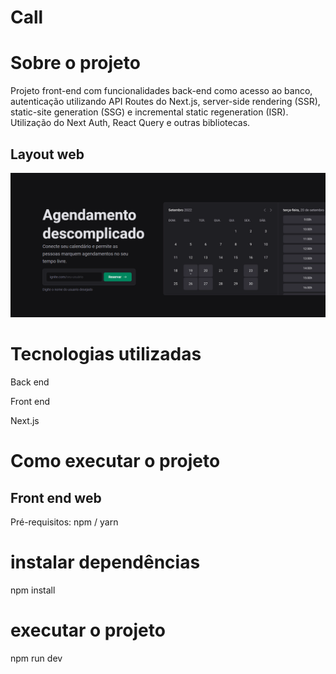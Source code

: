 # Call

# Sobre o projeto

Projeto front-end com funcionalidades back-end como acesso ao banco, autenticação utilizando API Routes do Next.js, server-side rendering (SSR), static-site generation (SSG) e incremental static regeneration (ISR).
Utilização do Next Auth, React Query e outras bibliotecas.

## Layout web
![Web 1](https://github.com/junior10soares/Call/blob/master/src/assets/home.png)

# Tecnologias utilizadas

Back end

Front end

Next.js


# Como executar o projeto

## Front end web
Pré-requisitos: npm / yarn

# instalar dependências
npm install

# executar o projeto
npm run dev
```
